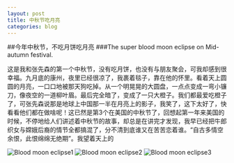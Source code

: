 ```yaml
---
layout: post
title: 中秋节吃月亮
categories: blog
---
```


##今年中秋节，不吃月饼吃月亮
###The super blood moon eclipse on Mid-autumn festival.

   这是我和张先森的第一个中秋节，没有吃月饼，也没有与朋友聚会，可我却感到很幸福。九月底的康州，夜里已经很凉了，我裹着毯子，靠在他的怀里。看着天上圆圆的月亮，一口口地被那天狗吃掉。从一个明晃晃的大圆盘，一点点变成一弯小镰刀，像夜空的一道柳叶眉。最后完全暗了，变成了一只大橙子。我们都最爱吃橙子了，可张先森说那是地球上中国那一半在月亮上的影子，我笑了，这下太好了，快看看他们都在做啥呢！这已然是第3个在美国的中秋节了，回想起第一年来美国的时候，不停地给人们讲述着中秋节的故事，却总是在讲完才发现，我早已经把牛郎织女与嫦娥后裔的情节全都搞混了，分不清到底谁又在苦苦恋着谁。“自古多情空余恨，此恨绵绵无绝期”。我望着天上的 

![Blood moon eclipse1]({{site.baseurl}}/images/bloodmoon_eclipse1.jpg)
![Blood moon eclipse2]({{site.baseurl}}/images/bloodmoon_eclipse2.jpg)
![Blood moon eclipse3]({{site.baseurl}}/images/bloodmoon_eclipse3.jpg)
